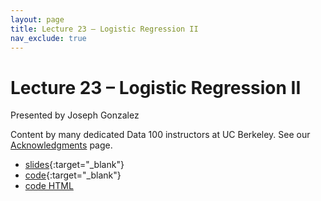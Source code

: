 ```yaml
---
layout: page
title: Lecture 23 – Logistic Regression II
nav_exclude: true
---
```


# Lecture 23 – Logistic Regression II

Presented by Joseph Gonzalez

Content by many dedicated Data 100 instructors at UC Berkeley. See our [Acknowledgments](../../acks) page.

- [slides](https://docs.google.com/presentation/d/11hToYsEHvNlI5hz6XGaIhcSYGcMQPp-m03gBHZsA_KY/edit?usp=sharing){:target="_blank"}
- [code](https://data100.datahub.berkeley.edu/hub/user-redirect/git-pull?repo=https%3A%2F%2Fgithub.com%2FDS-100%2Ffa24-student&urlpath=lab%2Ftree%2Ffa24-student%2Flecture%2Flec23%2Flec23.ipynb&branch=main){:target="_blank"}
- [code HTML](../../resources/assets/lectures/lec23/lec23.html)
<!-- - [recording](https://youtu.be/HyV7LMI-wh0){:target="_blank"} -->
